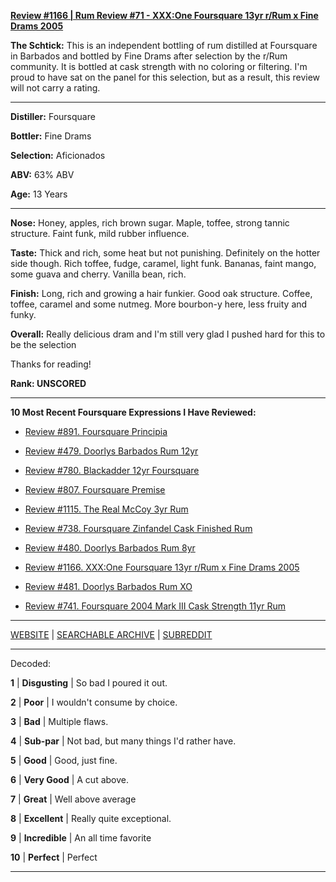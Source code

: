 
[**Review #1166 | Rum Review #71 - XXX:One Foursquare 13yr r/Rum x Fine Drams 2005**]( https://t8ke.review/review-1166-xxxone-foursquare-13yr-r-rum-x-fine-drams-2005/)

**The Schtick:** This is an independent bottling of rum distilled at Foursquare in Barbados and bottled by Fine Drams after selection by the r/Rum community. It is bottled at cask strength with no coloring or filtering. I'm proud to have sat on the panel for this selection, but as a result, this review will not carry a rating. 

-----

**Distiller:** Foursquare

**Bottler:** Fine Drams

**Selection:** Aficionados

**ABV:**  63% ABV

**Age:** 13 Years 

-----

**Nose:**  Honey, apples, rich brown sugar. Maple, toffee, strong tannic structure. Faint funk, mild rubber influence.

**Taste:** Thick and rich, some heat but not punishing. Definitely on the hotter side though. Rich toffee, fudge, caramel, light funk. Bananas, faint mango, some guava and cherry. Vanilla bean, rich.

**Finish:** Long, rich and growing a hair funkier. Good oak structure. Coffee, toffee, caramel and some nutmeg. More bourbon-y here, less fruity and funky.

**Overall:** Really delicious dram and I'm still very glad I pushed hard for this to be the selection

Thanks for reading!

**Rank: UNSCORED**

----- 

**10 Most Recent Foursquare Expressions I Have Reviewed:** 

- [Review #891. Foursquare Principia]( https://t8ke.review/review-891-foursquare-principia/) 

- [Review #479. Doorlys Barbados Rum 12yr]( https://t8ke.review/review-489-doorlys-12yr-barbados-rum/) 

- [Review #780. Blackadder 12yr Foursquare]( https://t8ke.review/review-780-blackadder-12yr-foursquare/) 

- [Review #807. Foursquare Premise]( https://t8ke.review/review-807-foursquare-premise/) 

- [Review #1115. The Real McCoy 3yr Rum]( https://t8ke.review/review-1115-the-real-mccoy-3yr-rum/) 

- [Review #738. Foursquare Zinfandel Cask Finished Rum]( https://t8ke.review/review-738-foursquare-zinfandel-cask-rum/) 

- [Review #480. Doorlys Barbados Rum 8yr]( https://t8ke.review/review-480-doorlys-8yr-rum-foursquare/) 

- [Review #1166. XXX:One Foursquare 13yr r/Rum x Fine Drams 2005]( https://t8ke.review/review-1166-xxxone-foursquare-13yr-r-rum-x-fine-drams-2005/) 

- [Review #481. Doorlys Barbados Rum XO]( https://t8ke.review/review-481-doorlys-xo-rum-foursquare/) 

- [Review #741. Foursquare 2004 Mark III Cask Strength 11yr Rum]( https://t8ke.review/review-741-foursquare-2004-mark-iii/) 

-----

[WEBSITE](https://t8ke.review) | [SEARCHABLE ARCHIVE](https://t8ke.review/review-archive/) | [SUBREDDIT](https://reddit.com/r/t8kereviews)

-----

Decoded:

**1** | **Disgusting** | So bad I poured it out.

**2** | **Poor** | I wouldn't consume by choice.

**3** | **Bad** | Multiple flaws.

**4** | **Sub-par** | Not bad, but many things I'd rather have.

**5** | **Good** | Good, just fine.

**6** | **Very Good** | A cut above.

**7** | **Great** | Well above average

**8** | **Excellent** | Really quite exceptional.

**9** | **Incredible** | An all time favorite

**10** | **Perfect** | Perfect

----

